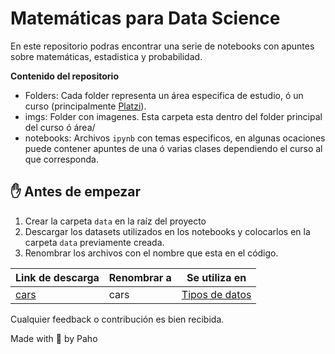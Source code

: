 # Matemáticas para Data Science

En este repositorio podras encontrar una serie de notebooks con apuntes sobre matemáticas, estadistica y probabilidad.

**Contenido del repositorio**

- Folders: Cada folder representa un área especifica de estudio, ó un curso (principalmente [Platzi](www.platzi.com)).
- imgs: Folder con imagenes. Esta carpeta esta dentro del folder principal del curso ó área/
- notebooks: Archivos `ipynb` con temas especificos, en algunas ocaciones puede contener apuntes de una ó varias clases dependiendo el curso al que corresponda.

## ✋ Antes de empezar
1. Crear la carpeta `data` en la raíz del proyecto
2. Descargar los datasets utilizados en los notebooks y colocarlos en la carpeta `data` previamente creada.
3. Renombrar los archivos con el nombre que esta en el código.

| Link de descarga | Renombrar a | Se utiliza en |
| --- | --- | --- |
| [cars](https://www.kaggle.com/datasets/lepchenkov/usedcarscatalog) | cars | [Tipos de datos](./estadistica_descriptiva/tipos_de_datos.ipynb)


Cualquier feedback o contribución es bien recibida.

Made with :purple_heart: by Paho